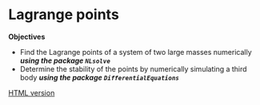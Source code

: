# Lagrange points

**Objectives**
- Find the Lagrange points of a system of two large masses numerically ***using the package `NLsolve`***
- Determine the stability of the points by numerically simulating a third body ***using the package `DifferentialEquations`***

[HTML version](https://sje30.github.io/catam-julia/casestudies/lagrangepoints/lagrangepointsnotebook.html)
